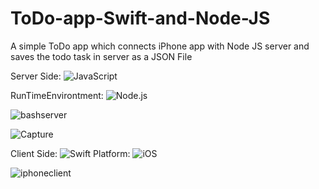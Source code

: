 # ToDo-app-Swift-and-Node-JS
A simple ToDo app which connects iPhone app with Node JS server and saves the todo task in server as a JSON File




Server Side:  <img src="https://img.shields.io/badge/Language-JavaScript-yellow" alt="JavaScript"> 

RunTimeEnvirontment:  <img src="https://img.shields.io/badge/RunTimeEnvironment-Node.js-green" alt="Node.js"> 

![bashserver](https://user-images.githubusercontent.com/51410810/82757036-86138600-9dfb-11ea-8710-d400690f617f.JPG)

![Capture](https://user-images.githubusercontent.com/51410810/82758602-0ee2ef80-9e05-11ea-9434-ca6f2d1f28a3.JPG)



Client Side: <img src="https://img.shields.io/badge/Language-Swift-orange" alt="Swift"> 
Platform:  <img src="https://img.shields.io/badge/Platform-iOS-blue" alt="iOS"> 

![iphoneclient](https://user-images.githubusercontent.com/51410810/82757037-87dd4980-9dfb-11ea-9d67-17d2b5719226.JPG)

